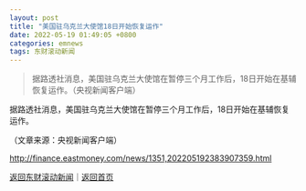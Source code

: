 ```yaml
---
layout: post
title: "美国驻乌克兰大使馆18日开始恢复运作"
date: 2022-05-19 01:49:05 +0800
categories: emnews
tags: 东财滚动新闻
---
```

> 据路透社消息，美国驻乌克兰大使馆在暂停三个月工作后，18日开始在基辅恢复运作。（央视新闻客户端）

<p>据路透社消息，美国驻乌克兰大使馆在暂停三个月工作后，18日开始在基辅恢复运作。</p><p class="em_media">（文章来源：央视新闻客户端）</p>

<http://finance.eastmoney.com/news/1351,202205192383907359.html>

[返回东财滚动新闻](//finews.withounder.com/emnews/)｜[返回首页](//finews.withounder.com/)